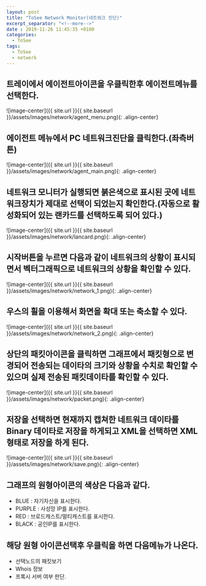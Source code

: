 ```yaml
---
layout: post
title: "ToSee Network Monitor(네트워크 진단)"
excerpt_separator: "<!--more-->"
date : 2019-11-26 11:45:35 +0100
categories:
  - ToSee
tags:
  - ToSee
  - network
---
```

## 트레이에서 에이전트아이콘을 우클릭한후 에이전트메뉴를 선택한다.
![image-center]({{ site.url }}{{ site.baseurl }}/assets/images/network/agent_menu.png){: .align-center}

## 에이전트 메뉴에서 PC 네트워크진단을 클릭한다.(좌측버튼)
![image-center]({{ site.url }}{{ site.baseurl }}/assets/images/network/agent_main.png){: .align-center}

##  네트워크 모니터가 실행되면 붉은색으로 표시된 곳에 네트워크장치가 제대로 선택이 되었는지 확인한다.(자동으로 활성화되어 있는 랜카드를 선택하도록 되어 있다.)
![image-center]({{ site.url }}{{ site.baseurl }}/assets/images/network/lancard.png){: .align-center}

## 시작버튼을 누르면 다음과 같이 네트워크의 상황이 표시되면서 벡터그래픽으로 네트워크의 상황을 확인할 수 있다.
![image-center]({{ site.url }}{{ site.baseurl }}/assets/images/network/network_1.png){: .align-center}

## 우스의 휠을 이용해서 화면을 확대 또는 축소할 수 있다.
![image-center]({{ site.url }}{{ site.baseurl }}/assets/images/network/network_2.png){: .align-center}

## 상단의 패킷아이콘을 클릭하면 그래프에서 패킷형으로 변경되어 전송되는 데이타의 크기와 상황을 수치로 확인할 수 있으며 실제 전송된 패킷데이타를 확인할 수 있다.
![image-center]({{ site.url }}{{ site.baseurl }}/assets/images/network/packet.png){: .align-center}

## 저장을 선택하면 현재까지 캡쳐한 네트워크 데이타를 Binary 데이타로 저장을 하게되고 XML을 선택하면 XML형태로 저장을 하게 된다.
![image-center]({{ site.url }}{{ site.baseurl }}/assets/images/network/save.png){: .align-center}

## 그래프의 원형아이콘의 색상은 다음과 같다.
  * BLUE : 자기자신을 표시한다.
  * PURPLE : 사성망 IP를 표시한다.
  * RED : 브로드캐스트/멀티캐스트를 표시한다.
  * BLACK : 공인IP를 표시한다.

## 해당 원형 아이콘선택후 우클릭을 하면 다음메뉴가 나온다.
  * 선택노드의 패킷보기
  * Whois 정보
  * 프록시 서버 여부 판단.